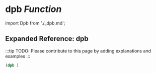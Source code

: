 # **dpb** *Function*

import Dpb from './_dpb.md';

<Dpb />

## Expanded Reference: dpb

:::tip
TODO: Please contribute to this page by adding explanations and examples
:::

```lisp
(dpb )
```
